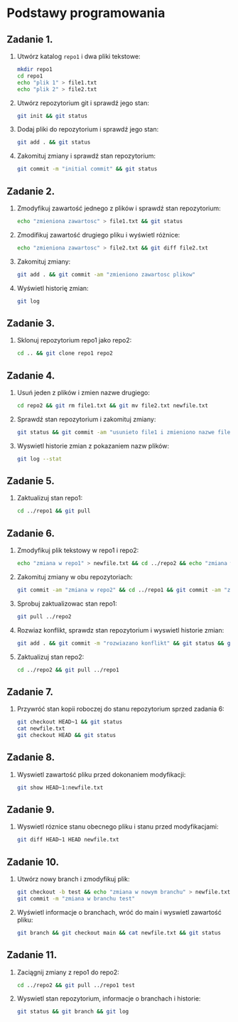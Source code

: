 # Podstawy programowania

## Zadanie 1.
1. Utwórz katalog `repo1` i dwa pliki tekstowe:
    ```bash
    mkdir repo1
    cd repo1
    echo "plik 1" > file1.txt
    echo "plik 2" > file2.txt
    ```
2. Utwórz repozytorium git i sprawdź jego stan:
    ```bash
    git init && git status
    ```
3. Dodaj pliki do repozytorium i sprawdź jego stan:
    ```bash
    git add . && git status
    ```
4. Zakomituj zmiany i sprawdź stan repozytorium:
    ```bash
    git commit -m "initial commit" && git status
    ```

## Zadanie 2.
1. Zmodyfikuj zawartość jednego z plików i sprawdź stan repozytorium:
    ```bash
    echo "zmieniona zawartosc" > file1.txt && git status
    ```
2. Zmodifikuj zawartość drugiego pliku i wyświetl różnice:
    ```bash
    echo "zmieniona zawartosc" > file2.txt && git diff file2.txt
    ```
3. Zakomituj zmiany:
    ```bash
    git add . && git commit -am "zmieniono zawartosc plikow"
    ```
4. Wyświetl historię zmian:
    ```bash
    git log
    ```

## Zadanie 3.
1. Sklonuj repozytorium repo1 jako repo2:
    ```bash
    cd .. && git clone repo1 repo2
    ```

## Zadanie 4.
1. Usuń jeden z plików i zmien nazwe drugiego:
    ```bash
    cd repo2 && git rm file1.txt && git mv file2.txt newfile.txt
    ```
2. Sprawdź stan repozytorium i zakomituj zmiany:
    ```bash
    git status && git commit -am "usunieto file1 i zmieniono nazwe file2"
    ```
3. Wyswietl historie zmian z pokazaniem nazw plików:
    ```bash
    git log --stat
    ```

## Zadanie 5.
1. Zaktualizuj stan repo1:
    ```bash
    cd ../repo1 && git pull
    ```

## Zadanie 6.
1. Zmodyfikuj plik tekstowy w repo1 i repo2:
    ```bash
    echo "zmiana w repo1" > newfile.txt && cd ../repo2 && echo "zmiana w repo2" > newfile.txt
    ```
2. Zakomituj zmiany w obu repozytoriach:
    ```bash
    git commit -am "zmiana w repo2" && cd ../repo1 && git commit -am "zmiana w repo1"
    ```
3. Sprobuj zaktualizowac stan repo1:
    ```bash
    git pull ../repo2
    ```
4. Rozwiaz konflikt, sprawdz stan repozytorium i wyswietl historie zmian:
    ```bash
    git add . && git commit -m "rozwiazano konflikt" && git status && git log
    ```
5. Zaktualizuj stan repo2:
    ```bash
    cd ../repo2 && git pull ../repo1
    ```   

## Zadanie 7.
1. Przywróć stan kopii roboczej do stanu repozytorium sprzed zadania 6:
    ```bash
   git checkout HEAD~1 && git status
   cat newfile.txt
   git checkout HEAD && git status
   ```

## Zadanie 8.
1. Wyswietl zawartość pliku przed dokonaniem modyfikacji:
    ```bash
    git show HEAD~1:newfile.txt
    ```

## Zadanie 9.
1. Wyswietl róznice stanu obecnego pliku i stanu przed modyfikacjami:
    ```bash
    git diff HEAD~1 HEAD newfile.txt
    ```

## Zadanie 10.
1. Utwórz nowy branch i zmodyfikuj plik:
    ```bash
    git checkout -b test && echo "zmiana w nowym branchu" > newfile.txt
    git commit -m "zmiana w branchu test"
    ```
2. Wyświetl informacje o branchach, wróć do main i wyswietl zawartość pliku:
    ```bash
    git branch && git checkout main && cat newfile.txt && git status
    ```

## Zadanie 11.
1. Zaciągnij zmiany z repo1 do repo2:
    ```bash
    cd ../repo2 && git pull ../repo1 test
    ```
2. Wyswietl stan repozytorium, informacje o branchach i historie:
    ```bash
    git status && git branch && git log
    ```
